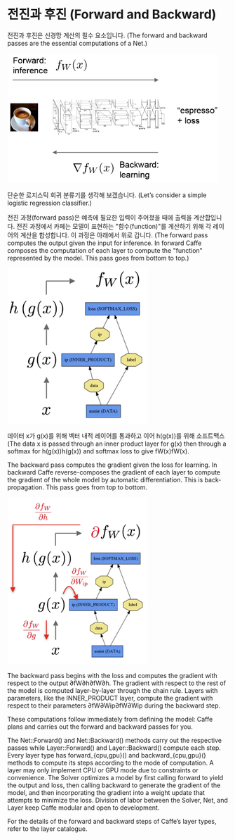 # 전진과 후진 (Forward and Backward)

전진과 후진은 신경망 계산의 필수 요소입니다.
(The forward and backward passes are the essential computations of a Net.)

<img src="fig/forward_backward.png" alt="Forward and Backward" width="480" />

단순한 로지스틱 회귀 분류기를 생각해 보겠습니다.
(Let’s consider a simple logistic regression classifier.)

전진 과정(forward pass)은 예측에 필요한 입력이 주어졌을 때에 출력을 계산합입니다. 전진 과정에서 카페는 모델이 표현하는 "함수(function)"를 계산하기 위해 각 레이어의 계산을 합성합니다. 이 과정은 아래에서 위로 갑니다.
(The forward pass computes the output given the input for inference. In forward Caffe composes the computation of each layer to compute the "function" represented by the model. This pass goes from bottom to top.)

<img src="fig/forward.jpg" alt="Forward pass" width="320" />

데이터 x가 g(x)를 위해 벡터 내적 레이어를 통과하고 이어 h(g(x))를 위해 소프트맥스
(The data x is passed through an inner product layer for g(x) then through a softmax for h(g(x))h(g(x)) and softmax loss to give fW(x)fW(x).

The backward pass computes the gradient given the loss for learning. In backward Caffe reverse-composes the gradient of each layer to compute the gradient of the whole model by automatic differentiation. This is back-propagation. This pass goes from top to bottom.

<img src="fig/backward.jpg" alt="Backward pass" width="320" />

The backward pass begins with the loss and computes the gradient with respect to the output ∂fW∂h∂fW∂h. The gradient with respect to the rest of the model is computed layer-by-layer through the chain rule. Layers with parameters, like the INNER_PRODUCT layer, compute the gradient with respect to their parameters ∂fW∂Wip∂fW∂Wip during the backward step.

These computations follow immediately from defining the model: Caffe plans and carries out the forward and backward passes for you.

The Net::Forward() and Net::Backward() methods carry out the respective passes while Layer::Forward() and Layer::Backward() compute each step.
Every layer type has forward_{cpu,gpu}() and backward_{cpu,gpu}() methods to compute its steps according to the mode of computation. A layer may only implement CPU or GPU mode due to constraints or convenience.
The Solver optimizes a model by first calling forward to yield the output and loss, then calling backward to generate the gradient of the model, and then incorporating the gradient into a weight update that attempts to minimize the loss. Division of labor between the Solver, Net, and Layer keep Caffe modular and open to development.

For the details of the forward and backward steps of Caffe’s layer types, refer to the layer catalogue.
